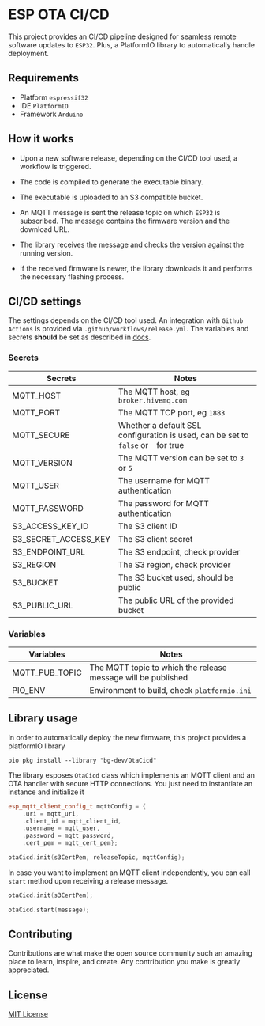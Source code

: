 # ESP OTA CI/CD

This project provides an CI/CD pipeline designed for seamless remote software updates to `ESP32`. Plus, a PlatformIO library to automatically handle deployment.

## Requirements

- Platform `espressif32`
- IDE `PlatformIO`
- Framework `Arduino`

## How it works

- Upon a new software release, depending on the CI/CD tool used, a workflow is triggered.

- The code is compiled to generate the executable binary.

- The executable is uploaded to an S3 compatible bucket.

- An MQTT message is sent the release topic on which `ESP32` is subscribed. The message contains the firmware version and the download URL.

- The library receives the message and checks the version against the running version.

- If the received firmware is newer, the library downloads it and performs the necessary flashing process.

## CI/CD settings

The settings depends on the CI/CD tool used. An integration with `Github Actions` is provided via `.github/workflows/release.yml`.
The variables and secrets **should** be set as described in [docs](https://docs.github.com/en/actions/learn-github-actions/variables).

### Secrets

| **Secrets**          | **Notes**                                                                          |
| -------------------- | ---------------------------------------------------------------------------------- |
| MQTT_HOST            | The MQTT host, eg `broker.hivemq.com`                                              |
| MQTT_PORT            | The MQTT TCP port, eg `1883`                                                       |
| MQTT_SECURE          | Whether a default SSL configuration is used, can be set to `false` or ` ` for true |
| MQTT_VERSION         | The MQTT version can be set to `3` or `5`                                          |
| MQTT_USER            | The username for MQTT authentication                                               |
| MQTT_PASSWORD        | The password for MQTT authentication                                               |
| S3_ACCESS_KEY_ID     | The S3 client ID                                                                   |
| S3_SECRET_ACCESS_KEY | The S3 client secret                                                               |
| S3_ENDPOINT_URL      | The S3 endpoint, check provider                                                    |
| S3_REGION            | The S3 region, check provider                                                      |
| S3_BUCKET            | The S3 bucket used, should be public                                               |
| S3_PUBLIC_URL        | The public URL of the provided bucket                                              |

### Variables

| **Variables**  | **Notes**                                                     |
| -------------- | ------------------------------------------------------------- |
| MQTT_PUB_TOPIC | The MQTT topic to which the release message will be published |
| PIO_ENV        | Environment to build, check `platformio.ini`                  |

## Library usage

In order to automatically deploy the new firmware, this project provides a platformIO library

```
pio pkg install --library "bg-dev/OtaCicd"
```

The library esposes `OtaCicd` class which implements an MQTT client and an OTA handler with secure HTTP connections. You just need to instantiate an instance and initialize it

```C++
esp_mqtt_client_config_t mqttConfig = {
    .uri = mqtt_uri,
    .client_id = mqtt_client_id,
    .username = mqtt_user,
    .password = mqtt_password,
    .cert_pem = mqtt_cert_pem};

otaCicd.init(s3CertPem, releaseTopic, mqttConfig);
```

In case you want to implement an MQTT client independently, you can call `start` method upon receiving a release message.

```C++
otaCicd.init(s3CertPem);

otaCicd.start(message);
```

## Contributing

Contributions are what make the open source community such an amazing place to learn, inspire, and create. Any contribution you make is greatly appreciated.

## License

[MIT License](./LICENSE)
